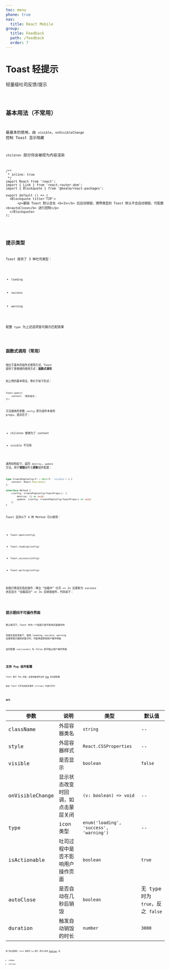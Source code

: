 ```yaml
---
toc: menu
phone: true
nav:
  title: React Mobile
group:
  title: Feedback
  path: /feedback
  order: 7
---
```


# Toast 轻提示

轻量级吐司反馈/提示

<code src='./demos' phone />

## 基本用法（不常用）

最基本的使用，由 `visible`、`onVisibleChange` 控制 Toast 显示隐藏

`children` 部分将会被视为内容渲染

```tsx
/**
 * inline: true
 */
import React from 'react';
import { Link } from 'react-router-dom';
import { Blockquote } from '@kealm/react-packages';

export default () => (
  <Blockquote title='TIP'>
      <p>基础 Toast 默认会在 <b>3s</b> 后自动销毁，携带类型的 Toast 默认不会自动销毁，可配置 <b>autoClose</b> 进行控制</p>
  </Blockquote>
);
```

<code src='./demos/demo-basic' />

## 提示类型

Toast 提供了 3 种吐司类型：

- `loading`

- `success`

- `warning`

配置 `type` 为上述选项皆可展示匹配效果

<code src='./demos/demo-type' />

## 函数式调用（常用）

相比于基本的组件式使用方式，Toast 提供了更便捷的使用方式：**函数式调用**

如上例的基本用法，等价于如下形式：

```tsx | pure
Toast.open({
    content: '保存成功',
});
```

方法接收的参数 `config` 即为组件本身的 props，差异在于：

- children 替换为了 content

- visible 不可用

通用结构如下，返回 `destroy`, `update` 方法，用于**销毁**组件与**更新**组件配置：

```ts
type CreatePopConfig<T> = Omit<T, 'visible'> & {
    content: React.ReactNode;
};

interface Method {
    (config: CreatePopConfig<ToastProps>): {
        destroy: () => void;
        update: (config: CreatePopConfig<ToastProps>) => void;
    };
}
```

Toast 支持以下 4 种 Method 可以使用：

- `Toast.open(config)`

- `Toast.loading(config)`

- `Toast.success(config)`

- `Toast.warning(config)`

如我们希望实现此操作：弹出 “加载中” 吐司 => 2s 后更新为 success 状态显示 “加载成功” => 3s 后销毁组件，代码如下：

<code src='./demos/demo-func' />

## 提示期间不可操作界面

默认情况下，Toast 作为一个轻提示是不影响页面操作的

但是在某些场景下，使用 loading、success、warning 这类带提示图标的提示时，可能希望禁用用户操作界面

这时配置 `isActionable` 为 false 即可阻止用户操作界面

<code src='./demos/demo-actionable' />

## 支持 Pop 组件配置

Toast 基于 Pop 封装，这意味着组件支持 [Pop](/react-mobile/basic/pop#api) 的全部配置

如在 Toast 打开完成后的事件 `afterOpen` 中进行打印：

<code src='./demos/demo-pop' />

## API

| 参数 | 说明               | 类型         | 默认值 |
|------|--------------------|--------------|--------|
| className    | 外层容器类名                                   | `string`                                                     | --     |
| style        | 外层容器样式                                   | `React.CSSProperties`                                        | --     |
| visible         | 是否显示                           | `boolean`                               | `false` |
| onVisibleChange | 显示状态改变时回调，如点击蒙层关闭 | `(v: boolean) => void`                  | --      |
| type            | icon 类型                          | `enum('loading', 'success', 'warning')` | --      |
| isActionable    | 吐司过程中是否不影响用户操作页面   | `boolean`                               | `true`  |
| autoClose | 是否自动在几秒后销毁 | `boolean` | 无 type 时为 `true`，反之 `false` |
| duration | 触发自动销毁的时长 | `number` | `3000` |

除了默认配置项，Toast 继承至 `Pop` 组件，即可以传递 [PopProps](/react-mobile/basic/pop#api)，如

- onOpen
- onClose
